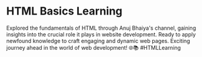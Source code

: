 # HTML Basics Learning
Explored the fundamentals of HTML through Anuj Bhaiya's channel, gaining insights into the crucial role it plays in website development. Ready to apply newfound knowledge to craft engaging and dynamic web pages. Exciting journey ahead in the world of web development! 🌐📚 #HTMLLearning






